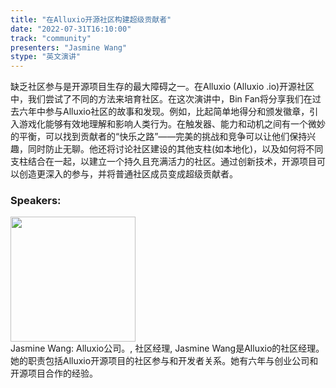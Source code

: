 ```yaml
---
title: "在Alluxio开源社区构建超级贡献者"
date: "2022-07-31T16:10:00"
track: "community"
presenters: "Jasmine Wang"
stype: "英文演讲"
---
```

缺乏社区参与是开源项目生存的最大障碍之一。在Alluxio (Alluxio .io)开源社区中，我们尝试了不同的方法来培育社区。在这次演讲中，Bin Fan将分享我们在过去六年中参与Alluxio社区的故事和发现。例如，比起简单地得分和颁发徽章，引入游戏化能够有效地理解和影响人类行为。在触发器、能力和动机之间有一个微妙的平衡，可以找到贡献者的“快乐之路”——完美的挑战和竞争可以让他们保持兴趣，同时防止无聊。他还将讨论社区建设的其他支柱(如本地化)，以及如何将不同支柱结合在一起，以建立一个持久且充满活力的社区。通过创新技术，开源项目可以创造更深入的参与，并将普通社区成员变成超级贡献者。
 ### Speakers: 
 <img src="images/speaker/1149.png" width="200" /><br>Jasmine Wang: Alluxio公司。, 社区经理, Jasmine Wang是Alluxio的社区经理。她的职责包括Alluxio开源项目的社区参与和开发者关系。她有六年与创业公司和开源项目合作的经验。

 